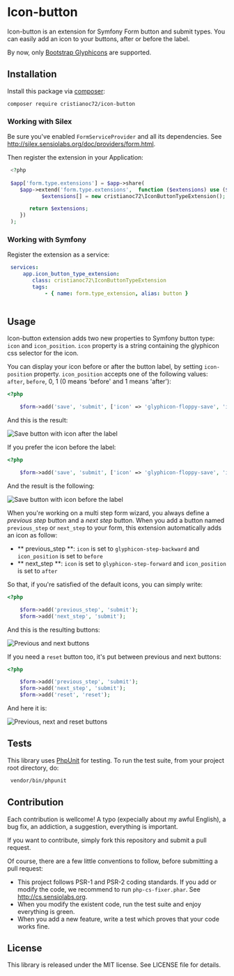 # Icon-button #

Icon-button is an extension for Symfony Form button and submit types.
You can easily add an icon to your buttons, after or before the label.

By now, only [Bootstrap Glyphicons](http://getbootstrap.com/components) are supported. 
  
## Installation ##
 
 Install this package via [composer](http://getcomposer.org):
 
 ```
 composer require cristianoc72/icon-button
 ```
 
### Working with Silex ###
 
Be sure you've enabled `FormServiceProvider`  and all its dependencies. See http://silex.sensiolabs.org/doc/providers/form.html.
 
Then register the extension in your Application:
 
```php
 <?php
 
 $app['form.type.extensions'] = $app->share(
 	$app->extend('form.type.extensions',  function ($extensions) use ($app) {
    	   $extensions[] = new cristianoc72\IconButtonTypeExtension();

       return $extensions;
    })
 );
```
 
### Working with Symfony ###
 
Register the extension as a service:
 
```yaml
 services:
     app.icon_button_type_extension:
     	class: cristianoc72\IconButtonTypeExtension
	 	tags:
			- { name: form.type_extension, alias: button }
			
```
 
## Usage ##

Icon-button extension adds two new properties to Symfony button type: `icon` and `icon_position`.
`icon` property is a string containing the glyphicon css selector for the icon.

You can display your icon before or after the button label, by setting `icon-position` property.
`icon_position` accepts one of the following values: `after`, `before`, 0, 1 (0 means 'before' and 1 means 'after'):

```php
<?php

    $form->add('save', 'submit', ['icon' => 'glyphicon-floppy-save', 'icon_position' => 'after']);
```
And this is the result:

![Save button with icon after the label](https://dl.dropboxusercontent.com/u/20811829/Save_after.png)

If you prefer the icon before the label:

```php
<?php

    $form->add('save', 'submit', ['icon' => 'glyphicon-floppy-save', 'icon_position' => 'before']);
```
And the result is the following:

![Save button with icon before the label](https://dl.dropboxusercontent.com/u/20811829/Save_before.png)

When you're working on a multi step form wizard, you always define a *previous step* button and a *next step* button.
When you add a button named `previous_step` or `next_step` to your form, this extension automatically adds an icon as follow:

- ** previous_step **: `icon` is set to `glyphicon-step-backward` and `icon_position` is set to `before`
- ** next_step **: `icon` is set to `glyphicon-step-forward` and `icon_position` is set to `after`

So that, if you're satisfied of the default icons, you can simply write:

```php
<?php

    $form->add('previous_step', 'submit');
    $form->add('next_step', 'submit');
```

And this is the resulting buttons:

![Previous and next buttons](https://dl.dropboxusercontent.com/u/20811829/prev_next.png)

If you need a `reset` button too, it's put between previous and next buttons:

```php
<?php

    $form->add('previous_step', 'submit');
    $form->add('next_step', 'submit');
    $form->add('reset', 'reset');
```

And here it is:

![Previous, next and reset buttons](https://dl.dropboxusercontent.com/u/20811829/triple.png)

## Tests ##

This library uses [PhpUnit](http://www.phpunit.de) for testing. To run the test suite, from your project root directory, do:

```bash
 vendor/bin/phpunit
```

## Contribution ##

Each contribution is wellcome! A typo (expecially about my awful English), a bug fix, an addiction, a suggestion, everything is important.

If you want to contribute, simply fork this repository and submit a pull request.

Of course, there are a few little conventions to follow, before submitting a pull request:

- This project follows PSR-1 and PSR-2 coding standards. If you add or modify the code, we recommend to run `php-cs-fixer.phar`. See http://cs.sensiolabs.org.
- When you modify the existent code, run the test suite and enjoy everything is green.
- When you add a new feature, write a test which proves that your code works fine.

## License ##

This library is released under the MIT license. See LICENSE file for details.
